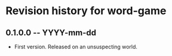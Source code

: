 # Revision history for word-game

## 0.1.0.0 -- YYYY-mm-dd

* First version. Released on an unsuspecting world.
